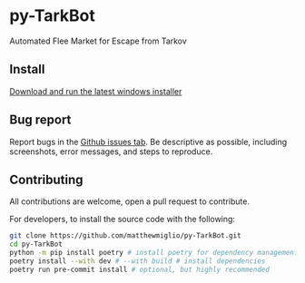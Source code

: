 # py-TarkBot

Automated Flee Market for Escape from Tarkov

## Install

[Download and run the latest windows installer](https://github.com/matthewmiglio/py-TarkBot/releases/latest)

## Bug report

Report bugs in the [Github issues tab](https://github.com/matthewmiglio/py-TarkBot/issues). Be descriptive as possible, including screenshots, error messages, and steps to reproduce.

## Contributing

All contributions are welcome, open a pull request to contribute.

For developers, to install the source code with the following:

```bash
git clone https://github.com/matthewmiglio/py-TarkBot.git
cd py-TarkBot
python -m pip install poetry # install poetry for dependency management if you don't have it
poetry install --with dev # --with build # install dependencies
poetry run pre-commit install # optional, but highly recommended
```
